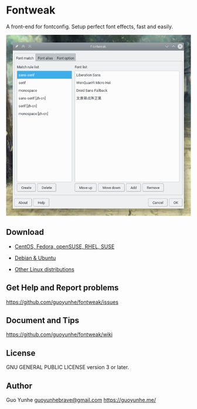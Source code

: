# Fontweak

A front-end for fontconfig. Setup perfect font effects, fast and easily.

![Screenshot](screenshot.png)

## Download

- [CentOS, Fedora, openSUSE, RHEL, SUSE](https://software.opensuse.org/download.html?project=home%3Aguoyunhebrave&package=fontweak)

- [Debian & Ubuntu](https://software.opensuse.org/download.html?project=home%3Aguoyunhebrave&package=fontweak)

- [Other Linux distributions](https://github.com/guoyunhe/fontweak/releases)

## Get Help and Report problems

<https://github.com/guoyunhe/fontweak/issues>

## Document and Tips

<https://github.com/guoyunhe/fontweak/wiki>

## License

GNU GENERAL PUBLIC LICENSE version 3 or later.

## Author

Guo Yunhe guoyunhebrave@gmail.com https://guoyunhe.me/
